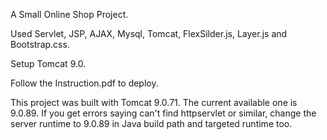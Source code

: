 A Small Online Shop Project.

Used Servlet, JSP, AJAX, Mysql, Tomcat, FlexSilder.js, Layer.js and Bootstrap.css.

Setup Tomcat 9.0.

Follow the Instruction.pdf to deploy. 

This project was built with Tomcat 9.0.71. The current available one is 9.0.89. If you get errors saying can't find httpservlet or similar, change the server runtime to 9.0.89 in Java build path and targeted runtime too.
